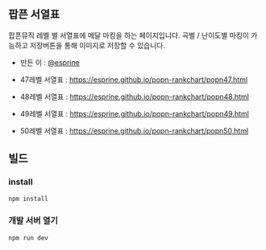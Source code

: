 ## 팝픈 서열표
팝픈뮤직 레벨 별 서열표에 메달 마킹을 하는 페이지입니다.
곡별 / 난이도별 마킹이 가능하고 저장버튼을 통해 이미지로 저장할 수 있습니다.

* 만든 이 : [@esprine](https://twitter.com/@esprine__)

* 47레벨 서열표 : https://esprine.github.io/popn-rankchart/popn47.html
* 48레벨 서열표 : https://esprine.github.io/popn-rankchart/popn48.html
* 49레벨 서열표 : https://esprine.github.io/popn-rankchart/popn49.html
* 50레벨 서열표 : https://esprine.github.io/popn-rankchart/popn50.html

## 빌드
### install
```bash
npm install
```

### 개발 서버 열기
```bash
npm run dev
```
